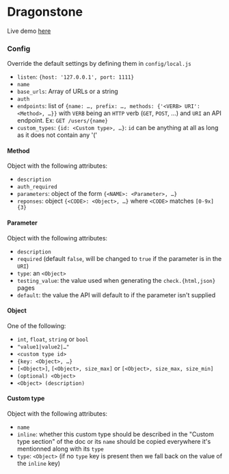 Dragonstone
===========

Live demo [here](http://dragonstone.darcet.fr)

### Config
Override the default settings by defining them in `config/local.js`
 - `listen`: `{host: '127.0.0.1', port: 1111}`
 - `name`
 - `base_urls`: Array of URLs or a string
 - `auth`
 - `endpoints`: list of `{name: …, prefix: …, methods: {'<VERB> URI': <Method>, …}}` with `VERB` being an `HTTP` verb (`GET`, `POST`, …) and `URI` an API endpoint. Ex: `GET /users/{name}`
 - `custom_types`: `{id: <Custom type>, …}`: `id` can be anything at all as long as it does not contain any '('

#### Method
Object with the following attributes:
 - `description`
 - `auth_required`
 - `parameters`: object of the form `{<NAME>: <Parameter>, …}`
 - `reponses`: object `{<CODE>: <Object>, …}` where `<CODE>` matches `[0-9x]{3}`

#### Parameter
Object with the following attributes:
 - `description`
 - `required` (default `false`, will be changed to `true` if the parameter is in the `URI`)
 - `type`: an `<Object>`
 - `testing_value`: the value used when generating the `check.{html,json}` pages
 - `default`: the value the API will default to if the parameter isn't supplied

#### Object
One of the following:
 - `int`, `float`, `string` or `bool`
 - `"value1|value2|…"`
 - `<custom type id>`
 - `{key: <Object>, …}`
 - `[<Object>]`, `[<Object>, size_max]` or `[<Object>, size_max, size_min]`
 - `(optional) <Object>`
 - `<Object> (description)`

#### Custom type
Object with the following attributes:
 - `name`
 - `inline`: whether this custom type should be described in the "Custom type section" of the doc or its `name` should be copied everywhere it's mentionned along with its `type`
 - `type`: `<Object>` (if no `type` key is present then we fall back on the value of the `inline` key)

